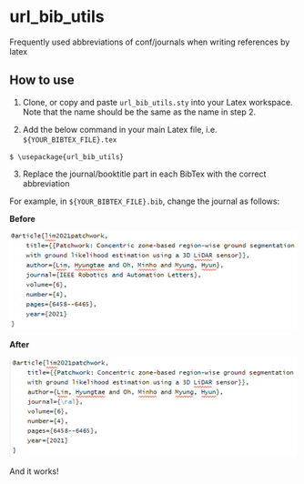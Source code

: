 # url_bib_utils
Frequently used abbreviations of conf/journals when writing references by latex

## How to use

1. Clone, or copy and paste `url_bib_utils.sty` into your Latex workspace. Note that the name should be the same as the name in step 2.

2. Add the below command in your main Latex file, i.e. `${YOUR_BIBTEX_FILE}.tex`

```
$ \usepackage{url_bib_utils}
```

3. Replace the journal/booktitle part in each BibTex with the correct abbreviation

For example, in `${YOUR_BIBTEX_FILE}.bib`, change the journal as follows:

**Before**

![before_using_abbrev](before_using_abbrev.PNG)

**After**

![after_using_abbrev](after_using_abbrev.PNG)

And it works! 

